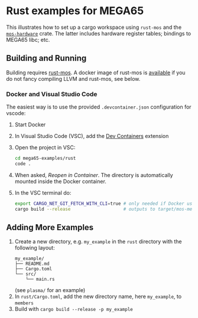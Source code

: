 # Rust examples for MEGA65

This illustrates how to set up a cargo workspace using `rust-mos` and the
[`mos-hardware`](https://github.com/mlund/mos-hardware) crate.
The latter includes hardware register tables; bindings to MEGA65 libc; etc.

## Building and Running

Building requires [rust-mos](https://github.com/mrk-its/rust-mos).
A docker image of rust-mos is [available](https://hub.docker.com/r/mrkits/rust-mos) if you
do not fancy compiling LLVM and rust-mos, see below.

### Docker and Visual Studio Code

The easiest way is to use the provided `.devcontainer.json` configuration for vscode:

1. Start Docker
2. In Visual Studio Code (VSC), add the 
   [Dev Containers](https://marketplace.visualstudio.com/items?itemName=ms-vscode-remote.remote-containers) extension
3. Open the project in VSC:
   ~~~ bash
   cd mega65-examples/rust
   code .
   ~~~

4. When asked, _Reopen in Container_.
   The directory is automatically mounted inside the Docker container.
5. In the VSC terminal do:
   ~~~ bash
   export CARGO_NET_GIT_FETCH_WITH_CLI=true # only needed if Docker uses qemu
   cargo build --release                    # outputs to target/mos-mega65-none/release
   ~~~

## Adding More Examples

1. Create a new directory, e.g. `my_example` in the `rust` directory with the following layout:
   ~~~
   my_example/
   ├── README.md
   ├── Cargo.toml
   └── src/
       └── main.rs
   ~~~
   (see `plasma/` for an example)
2. In `rust/Cargo.toml`, add the new directory name, here `my_example`, to `members`
3. Build with `cargo build --release -p my_example`

